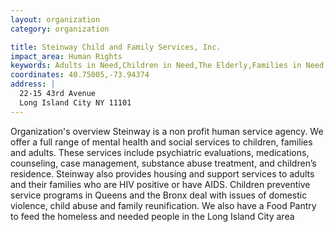 ```yaml
---
layout: organization
category: organization

title: Steinway Child and Family Services, Inc.
impact_area: Human Rights
keywords: Adults in Need,Children in Need,The Elderly,Families in Need,Health and Wellness,The Homeless and Hungry,Women in Need
coordinates: 40.75005,-73.94374
address: |
  22-15 43rd Avenue
  Long Island City NY 11101
---
```

Organization's overview
Steinway is a non profit human service agency. We offer a full range of mental health and social services to children, families and adults.  These services include psychiatric evaluations, medications, counseling, case management, substance abuse treatment, and children’s residence.  Steinway also provides housing and support services to adults and their families who are HIV positive or have AIDS.  Children preventive service programs in Queens and the Bronx deal with issues of domestic violence, child abuse and family reunification. We also have a Food Pantry to feed the homeless and needed people in the Long Island City area